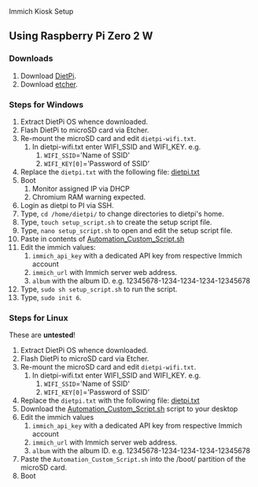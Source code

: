 Immich Kiosk Setup

## Using Raspberry Pi Zero 2 W

### Downloads

1. Download [DietPi](https://dietpi.com/#download).
2. Download [etcher](https://etcher.balena.io/).

### Steps for Windows

1. Extract DietPi OS whence downloaded.
2. Flash DietPi to microSD card via Etcher.
3. Re-mount the microSD card and edit `dietpi-wifi.txt`.
   1. In dietpi-wifi.txt enter WIFI_SSID and WIFI_KEY. e.g.
      1. `WIFI_SSID`='Name of SSID'
      2. `WIFI_KEY[0]`='Password of SSID'
4. Replace the `dietpi.txt` with the following file: [dietpi.txt](https://github.com/adamzvolanek/DevRack/blob/main/immich-kiosk-project/dietpi.txt)
5. Boot
   1. Monitor assigned IP via DHCP
   2. Chromium RAM warning expected.
6. Login as dietpi to PI via SSH.
7. Type, `cd /home/dietpi/` to change directories to dietpi's home.
8. Type, `touch setup_script.sh` to create the setup script file.
9. Type, `nano setup_script.sh` to open and edit the setup script file.
10. Paste in contents of [Automation_Custom_Script.sh](https://github.com/adamzvolanek/DevRack/blob/main/immich-kiosk-project/Automation_Custom_Script.sh)
11. Edit the immich values:
    1. `immich_api_key` with a dedicated API key from respective Immich account
    2. `immich_url` with Immich server web address.
    3. `album` with the album ID. e.g. 12345678-1234-1234-1234-12345678
12. Type, `sudo sh setup_script.sh` to run the script.
13. Type, `sudo init 6`.

### Steps for Linux

These are **untested**!

1. Extract DietPi OS whence downloaded.
2. Flash DietPi to microSD card via Etcher.
3. Re-mount the microSD card and edit `dietpi-wifi.txt`.
   1. In dietpi-wifi.txt enter WIFI_SSID and WIFI_KEY. e.g.
      1. `WIFI_SSID`='Name of SSID'
      2. `WIFI_KEY[0]`='Password of SSID'
4. Replace the `dietpi.txt` with the following file: [dietpi.txt](https://github.com/adamzvolanek/DevRack/blob/main/immich-kiosk-project/dietpi.txt)
5. Download the [Automation_Custom_Script.sh](https://github.com/adamzvolanek/DevRack/blob/main/immich-kiosk-project/Automation_Custom_Script.sh) script to your desktop
6. Edit the immich values
    1. `immich_api_key` with a dedicated API key from respective Immich account
    2. `immich_url` with Immich server web address.
    3. `album` with the album ID. e.g. 12345678-1234-1234-1234-12345678
7. Paste the `Automation_Custom_Script.sh` into the /boot/ partition of the microSD card.
8. Boot

